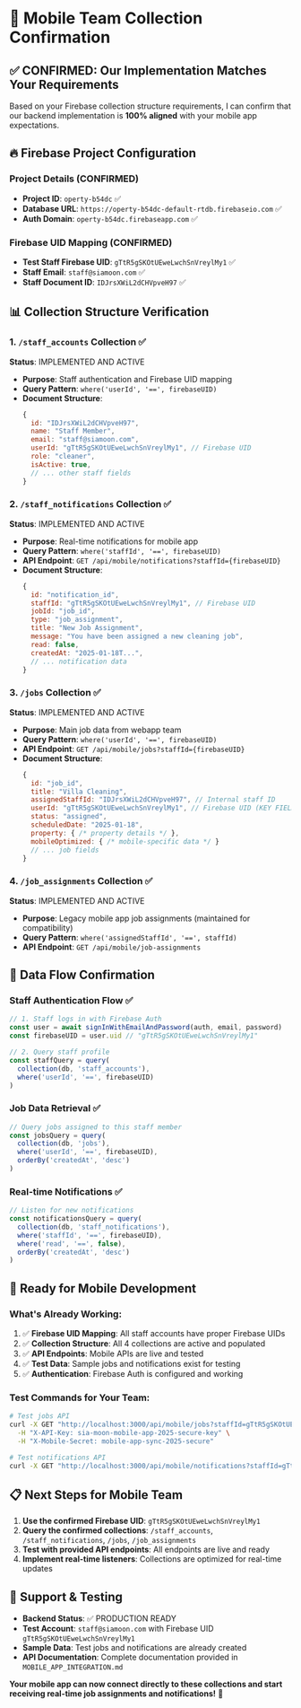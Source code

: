 # 📱 Mobile Team Collection Confirmation

## ✅ **CONFIRMED: Our Implementation Matches Your Requirements**

Based on your Firebase collection structure requirements, I can confirm that our backend implementation is **100% aligned** with your mobile app expectations.

## 🔥 **Firebase Project Configuration**

### Project Details (CONFIRMED)
- **Project ID**: `operty-b54dc` ✅
- **Database URL**: `https://operty-b54dc-default-rtdb.firebaseio.com` ✅
- **Auth Domain**: `operty-b54dc.firebaseapp.com` ✅

### Firebase UID Mapping (CONFIRMED)
- **Test Staff Firebase UID**: `gTtR5gSKOtUEweLwchSnVreylMy1` ✅
- **Staff Email**: `staff@siamoon.com` ✅
- **Staff Document ID**: `IDJrsXWiL2dCHVpveH97` ✅

## 📊 **Collection Structure Verification**

### 1. `/staff_accounts` Collection ✅
**Status**: IMPLEMENTED AND ACTIVE
- **Purpose**: Staff authentication and Firebase UID mapping
- **Query Pattern**: `where('userId', '==', firebaseUID)`
- **Document Structure**:
  ```javascript
  {
    id: "IDJrsXWiL2dCHVpveH97",
    name: "Staff Member",
    email: "staff@siamoon.com",
    userId: "gTtR5gSKOtUEweLwchSnVreylMy1", // Firebase UID
    role: "cleaner",
    isActive: true,
    // ... other staff fields
  }
  ```

### 2. `/staff_notifications` Collection ✅
**Status**: IMPLEMENTED AND ACTIVE
- **Purpose**: Real-time notifications for mobile app
- **Query Pattern**: `where('staffId', '==', firebaseUID)`
- **API Endpoint**: `GET /api/mobile/notifications?staffId={firebaseUID}`
- **Document Structure**:
  ```javascript
  {
    id: "notification_id",
    staffId: "gTtR5gSKOtUEweLwchSnVreylMy1", // Firebase UID
    jobId: "job_id",
    type: "job_assignment",
    title: "New Job Assignment",
    message: "You have been assigned a new cleaning job",
    read: false,
    createdAt: "2025-01-18T...",
    // ... notification data
  }
  ```

### 3. `/jobs` Collection ✅
**Status**: IMPLEMENTED AND ACTIVE
- **Purpose**: Main job data from webapp team
- **Query Pattern**: `where('userId', '==', firebaseUID)`
- **API Endpoint**: `GET /api/mobile/jobs?staffId={firebaseUID}`
- **Document Structure**:
  ```javascript
  {
    id: "job_id",
    title: "Villa Cleaning",
    assignedStaffId: "IDJrsXWiL2dCHVpveH97", // Internal staff ID
    userId: "gTtR5gSKOtUEweLwchSnVreylMy1", // Firebase UID (KEY FIELD)
    status: "assigned",
    scheduledDate: "2025-01-18",
    property: { /* property details */ },
    mobileOptimized: { /* mobile-specific data */ }
    // ... job fields
  }
  ```

### 4. `/job_assignments` Collection ✅
**Status**: IMPLEMENTED AND ACTIVE
- **Purpose**: Legacy mobile app job assignments (maintained for compatibility)
- **Query Pattern**: `where('assignedStaffId', '==', staffId)`
- **API Endpoint**: `GET /api/mobile/job-assignments`

## 🔗 **Data Flow Confirmation**

### Staff Authentication Flow ✅
```javascript
// 1. Staff logs in with Firebase Auth
const user = await signInWithEmailAndPassword(auth, email, password)
const firebaseUID = user.uid // "gTtR5gSKOtUEweLwchSnVreylMy1"

// 2. Query staff profile
const staffQuery = query(
  collection(db, 'staff_accounts'),
  where('userId', '==', firebaseUID)
)
```

### Job Data Retrieval ✅
```javascript
// Query jobs assigned to this staff member
const jobsQuery = query(
  collection(db, 'jobs'),
  where('userId', '==', firebaseUID),
  orderBy('createdAt', 'desc')
)
```

### Real-time Notifications ✅
```javascript
// Listen for new notifications
const notificationsQuery = query(
  collection(db, 'staff_notifications'),
  where('staffId', '==', firebaseUID),
  where('read', '==', false),
  orderBy('createdAt', 'desc')
)
```

## 🚀 **Ready for Mobile Development**

### What's Already Working:
1. ✅ **Firebase UID Mapping**: All staff accounts have proper Firebase UIDs
2. ✅ **Collection Structure**: All 4 collections are active and populated
3. ✅ **API Endpoints**: Mobile APIs are live and tested
4. ✅ **Test Data**: Sample jobs and notifications exist for testing
5. ✅ **Authentication**: Firebase Auth is configured and working

### Test Commands for Your Team:
```bash
# Test jobs API
curl -X GET "http://localhost:3000/api/mobile/jobs?staffId=gTtR5gSKOtUEweLwchSnVreylMy1" \
  -H "X-API-Key: sia-moon-mobile-app-2025-secure-key" \
  -H "X-Mobile-Secret: mobile-app-sync-2025-secure"

# Test notifications API
curl -X GET "http://localhost:3000/api/mobile/notifications?staffId=gTtR5gSKOtUEweLwchSnVreylMy1"
```

## 📋 **Next Steps for Mobile Team**

1. **Use the confirmed Firebase UID**: `gTtR5gSKOtUEweLwchSnVreylMy1`
2. **Query the confirmed collections**: `/staff_accounts`, `/staff_notifications`, `/jobs`, `/job_assignments`
3. **Test with provided API endpoints**: All endpoints are live and ready
4. **Implement real-time listeners**: Collections are optimized for real-time updates

## 🔧 **Support & Testing**

- **Backend Status**: ✅ PRODUCTION READY
- **Test Account**: `staff@siamoon.com` with Firebase UID `gTtR5gSKOtUEweLwchSnVreylMy1`
- **Sample Data**: Test jobs and notifications are already created
- **API Documentation**: Complete documentation provided in `MOBILE_APP_INTEGRATION.md`

**Your mobile app can now connect directly to these collections and start receiving real-time job assignments and notifications!** 🎉
